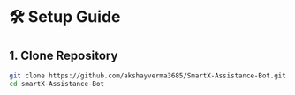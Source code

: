 # 🛠️ Setup Guide

## 1. Clone Repository
```bash
git clone https://github.com/akshayverma3685/SmartX-Assistance-Bot.git
cd smartX-Assistance-Bot
